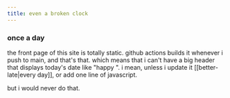 ```yaml
---
title: even a broken clock
---
```


### once a day

the front page of this site is totally static. github actions builds it whenever i push to main, and that's that. which means that i can't have a big header that displays today's date like "happy <span id="todays_date"></span>". i mean, unless i update it [[better-late|every day]], or add one line of javascript.

but i would never do that.

<script>document.getElementById("todays_date").innerHTML = ["sunday","monday","tuesday","wednesday","thursday","friday","saturday"][new Date().getDay()];</script>